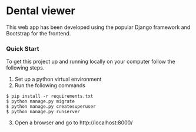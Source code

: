 # Dental viewer
This web app has been developed using the popular Django framework and Bootstrap for the frontend.

### Quick Start
To get this project up and running locally on your computer follow the following steps.
1. Set up a python virtual environment
2. Run the following commands
```
$ pip install -r requirements.txt
$ python manage.py migrate
$ python manage.py createsuperuser
$ python manage.py runserver
```

3. Open a browser and go to http://localhost:8000/